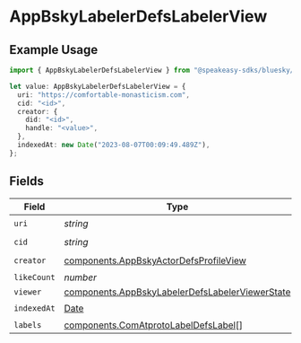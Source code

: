 # AppBskyLabelerDefsLabelerView

## Example Usage

```typescript
import { AppBskyLabelerDefsLabelerView } from "@speakeasy-sdks/bluesky/models/components";

let value: AppBskyLabelerDefsLabelerView = {
  uri: "https://comfortable-monasticism.com",
  cid: "<id>",
  creator: {
    did: "<id>",
    handle: "<value>",
  },
  indexedAt: new Date("2023-08-07T00:09:49.489Z"),
};
```

## Fields

| Field                                                                                                              | Type                                                                                                               | Required                                                                                                           | Description                                                                                                        |
| ------------------------------------------------------------------------------------------------------------------ | ------------------------------------------------------------------------------------------------------------------ | ------------------------------------------------------------------------------------------------------------------ | ------------------------------------------------------------------------------------------------------------------ |
| `uri`                                                                                                              | *string*                                                                                                           | :heavy_check_mark:                                                                                                 | N/A                                                                                                                |
| `cid`                                                                                                              | *string*                                                                                                           | :heavy_check_mark:                                                                                                 | N/A                                                                                                                |
| `creator`                                                                                                          | [components.AppBskyActorDefsProfileView](../../models/components/appbskyactordefsprofileview.md)                   | :heavy_check_mark:                                                                                                 | N/A                                                                                                                |
| `likeCount`                                                                                                        | *number*                                                                                                           | :heavy_minus_sign:                                                                                                 | N/A                                                                                                                |
| `viewer`                                                                                                           | [components.AppBskyLabelerDefsLabelerViewerState](../../models/components/appbskylabelerdefslabelerviewerstate.md) | :heavy_minus_sign:                                                                                                 | N/A                                                                                                                |
| `indexedAt`                                                                                                        | [Date](https://developer.mozilla.org/en-US/docs/Web/JavaScript/Reference/Global_Objects/Date)                      | :heavy_check_mark:                                                                                                 | N/A                                                                                                                |
| `labels`                                                                                                           | [components.ComAtprotoLabelDefsLabel](../../models/components/comatprotolabeldefslabel.md)[]                       | :heavy_minus_sign:                                                                                                 | N/A                                                                                                                |